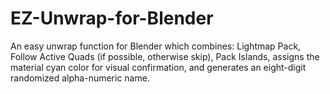 # EZ-Unwrap-for-Blender
An easy unwrap function for Blender which combines: Lightmap Pack, Follow Active Quads (if possible, otherwise skip), Pack Islands, assigns the material cyan color for visual confirmation, and generates an eight-digit randomized alpha-numeric name.
